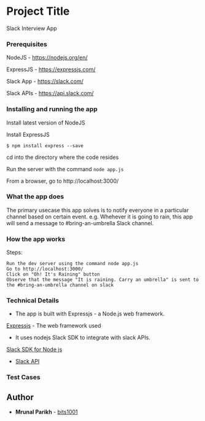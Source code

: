 # Project Title

Slack Interview App

### Prerequisites

NodeJS - https://nodejs.org/en/

ExpressJS - https://expressjs.com/

Slack App - https://slack.com/

Slack APIs - https://api.slack.com/


### Installing and running the app
Install latest version of NodeJS

Install ExpressJS 
```
$ npm install express --save
```
cd into the directory where the code resides

Run the server with the command `node app.js`

From a browser, go to http://localhost:3000/

### What the app does
The primary usecase this app solves is to notify everyone in a particular channel based on certain event.
e.g. Whehever it is going to rain, this app will send a message to #bring-an-umbrella Slack channel. 

### How the app works
Steps:
```Sign in to the Slack App.
Run the dev server using the command node app.js
Go to http://localhost:3000/
Click on "Oh! It's Raining" button
Observe that the message "It is raining. Carry an umbrella" is sent to the #bring-an-umbrella channel on slack
```

### Technical Details
* The app is built with Expressjs - a Node.js web framework. 

[Expressjs](https://expressjs.com/) - The web framework used

* It uses nodejs Slack SDK to integrate with slack APIs. 

[Slack SDK for Node js](https://slackapi.github.io/node-slack-sdk)

* [Slack API](https://api.slack.com/)


### Test Cases


## Author

* **Mrunal Parikh** - [bits1001](https://github.com/bits1001/slack-api-interview)
